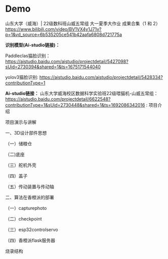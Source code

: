 # Demo

山东大学（威海）| 22级数科班山威五常组 大一夏季大作业 成果合集（1 和 2）
https://www.bilibili.com/video/BV1VX4y1J71v?p=1&vd_source=6b535205ce541b42aafa6808d721775a

**识别模型(Ai-studio链接)：**

Paddleclas猫脸识别：
https://aistudio.baidu.com/aistudio/projectdetail/5427098?sUid=2730394&shared=1&ts=1675171544040

yolov3猫脸识别:
https://aistudio.baidu.com/aistudio/projectdetail/5428334?contributionType=1

**Ai-studio链接：**
山东大学威海校区数据科学实验班22级喂猫机-山威五常组：https://aistudio.baidu.com/projectdetail/6622548?contributionType=1&sUid=2730448&shared=1&ts=1692086342016
:
  项目介绍
  
  项目演示与讲解
  
  一、3D设计部件思想
  
  （一）储粮仓
  
  （二)底座
  
  （三）舵机外壳
  
  （四）盖子
  
  （五）传动装置与传动轴
  
  二、算法在香橙派的部署
  
  （一）capturephoto
  
  （二）checkpoint
  
  （三）esp32controlservo
  
  （四）香橙派flask服务器
  
  烧录结构
